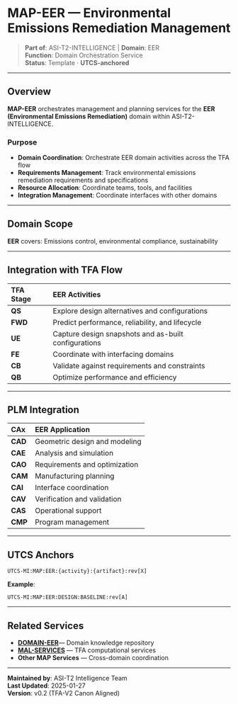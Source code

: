 # MAP-EER — Environmental Emissions Remediation Management

> **Part of**: ASI-T2-INTELLIGENCE | **Domain**: EER  
> **Function**: Domain Orchestration Service  
> **Status**: Template · **UTCS-anchored**

---

## Overview

**MAP-EER** orchestrates management and planning services for the **EER (Environmental Emissions Remediation)** domain within ASI-T2-INTELLIGENCE.

### Purpose

- **Domain Coordination**: Orchestrate EER domain activities across the TFA flow
- **Requirements Management**: Track environmental emissions remediation requirements and specifications
- **Resource Allocation**: Coordinate teams, tools, and facilities
- **Integration Management**: Coordinate interfaces with other domains

---

## Domain Scope

**EER** covers:
Emissions control, environmental compliance, sustainability

---

## Integration with TFA Flow

| TFA Stage | EER Activities |
| :--- | :--- |
| **QS** | Explore design alternatives and configurations |
| **FWD** | Predict performance, reliability, and lifecycle |
| **UE** | Capture design snapshots and as-built configurations |
| **FE** | Coordinate with interfacing domains |
| **CB** | Validate against requirements and constraints |
| **QB** | Optimize performance and efficiency |

---

## PLM Integration

| CAx | EER Application |
| :--- | :--- |
| **CAD** | Geometric design and modeling |
| **CAE** | Analysis and simulation |
| **CAO** | Requirements and optimization |
| **CAM** | Manufacturing planning |
| **CAI** | Interface coordination |
| **CAV** | Verification and validation |
| **CAS** | Operational support |
| **CMP** | Program management |

---

## UTCS Anchors

```
UTCS-MI:MAP:EER:{activity}:{artifact}:rev[X]
```

**Example**:
```
UTCS-MI:MAP:EER:DESIGN:BASELINE:rev[A]
```

---

## Related Services

- **[DOMAIN-EER](../../DOMAINS/EER-Environmental-Emissions-Remediation/)**— Domain knowledge repository
- **[MAL-SERVICES](../../MAL-SERVICES/)** — TFA computational services
- **Other MAP Services** — Cross-domain coordination

---

**Maintained by**: ASI-T2 Intelligence Team  
**Last Updated**: 2025-01-27  
**Version**: v0.2 (TFA-V2 Canon Aligned)
